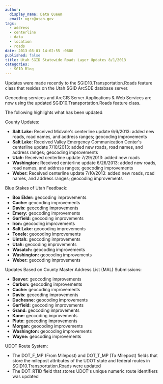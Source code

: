 ```yaml
---
author:
  display_name: Data Queen
  email: ugrc@utah.gov
tags:
  - address
  - centerline
  - data
  - location
  - roads
date: 2013-08-01 14:02:55 -0600
published: false
title: Utah SGID Statewide Roads Layer Updates 8/1/2013
categories:
  - SGID Blog
---
```

Updates were made recently to the SGID10.Transportation.Roads feature class that resides on the Utah SGID ArcSDE database server.

Geocoding services and ArcGIS Server Applications & Web Services are now using the updated SGID10.Transportation.Roads feature class.

The following highlights what has been updated:

County Updates:

- **Salt Lake:** Received Midvale's centerline update 6/6/2013: added new roads, road names, and address ranges; geocoding improvements
- **Salt Lake:** Received Valley Emergency Communication Center's centerline update 7/10/2013: added new roads, road names, and address ranges; geocoding improvements
- **Utah:** Received centerline update 7/29/2013: added new roads
- **Washington:** Received centerline update 6/26/2013: added new roads, road names, and address ranges; geocoding improvements
- **Weber:** Received centerline update 7/10/2013: added new roads, road names, and address ranges; geocoding improvements

Blue Stakes of Utah Feedback:

- **Box Elder:** geocoding improvements
- **Cache:** geocoding improvements
- **Davis:** geocoding improvements
- **Emery:** geocoding improvements
- **Garfield:** geocoding improvements
- **Iron:** geocoding improvements
- **Salt Lake:** geocoding improvements
- **Tooele:** geocoding improvements
- **Uintah:** geocoding improvements
- **Utah:** geocoding improvements
- **Wasatch:** geocoding improvements
- **Washington:** geocoding improvements
- **Weber:** geocoding improvements

Updates Based on County Master Address List (MAL) Submissions:

- **Beaver:** geocoding improvements
- **Carbon:** geocoding improvements
- **Cache:** geocoding improvements
- **Davis:** geocoding improvements
- **Duchesne:** geocoding improvements
- **Garfield:** geocoding improvements
- **Grand:** geocoding improvements
- **Kane:** geocoding improvements
- **Piute:** geocoding improvements
- **Morgan:** geocoding improvements
- **Washington:** geocoding improvements
- **Wayne:** geocoding improvements

UDOT Route System:

- The DOT\_F\_MP (From Milepost) and DOT\_T\_MP (To Milepost) fields that store the milepost attributes of the UDOT state and federal routes in SGID10.Transportation.Roads were updated
- The DOT_RTID field that stores UDOT's unique numeric route identifiers was updated
